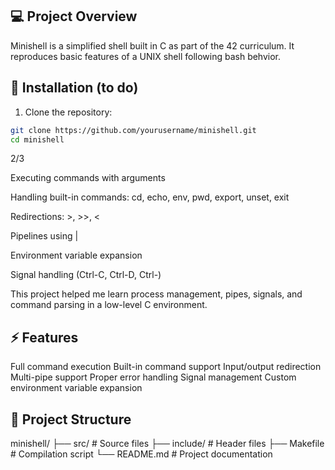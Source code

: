 ## 💻 Project Overview

Minishell is a simplified shell built in C as part of the 42 curriculum.
It reproduces basic features of a UNIX shell following bash behvior.


## 🚀 Installation (to do)
1. Clone the repository:
```bash
git clone https://github.com/yourusername/minishell.git
cd minishell
```
2/3

Executing commands with arguments

Handling built-in commands: cd, echo, env, pwd, export, unset, exit

Redirections: >, >>, <

Pipelines using |

Environment variable expansion

Signal handling (Ctrl-C, Ctrl-D, Ctrl-)

This project helped me learn process management, pipes, signals, and command parsing in a low-level C environment.

## ⚡ Features
Full command execution
Built-in command support
Input/output redirection
Multi-pipe support
Proper error handling
Signal management
Custom environment variable expansion

## 📂 Project Structure
minishell/
├── src/               # Source files
├── include/           # Header files
├── Makefile           # Compilation script
└── README.md          # Project documentation
